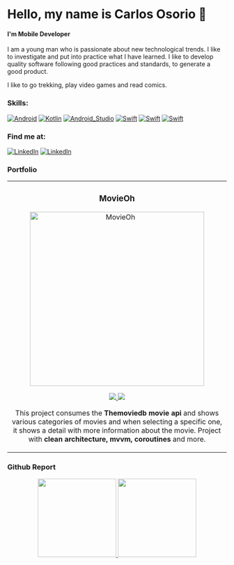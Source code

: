 
# Hello, my name is Carlos Osorio 👋
#### I'm **Mobile Developer**
I am a young man who is passionate about new technological trends. I like to investigate and put into practice what I have learned. I like to develop quality software following good practices and standards, to generate a good product.

I like to go trekking, play video games and read comics.

### Skills:
[![Android](https://img.shields.io/badge/Android-3DDC84?style=for-the-badge&logo=android&logoColor=white&labelColor=101010)]()
[![Kotlin](https://img.shields.io/badge/Kotlin/Java-0095D5?style=for-the-badge&logo=kotlin&logoColor=white&labelColor=101010)]()
[![Android_Studio](https://img.shields.io/badge/Android_Studio-3DDC84?style=for-the-badge&logo=android-studio&logoColor=white&labelColor=101010)]()
[![Swift](https://img.shields.io/badge/Apple-F05238?style=for-the-badge&logo=apple&logoColor=white&labelColor=101010)]()
[![Swift](https://img.shields.io/badge/Swift-FF5B00?style=for-the-badge&logo=swift&logoColor=white&labelColor=101010)]()
[![Swift](https://img.shields.io/badge/xcode-2E70C3?style=for-the-badge&logo=xcode&logoColor=white&labelColor=101010)]()

### Find me at:
[![LinkedIn](https://img.shields.io/badge/LinkedIn-Carlos_Osorio-0077B5?style=for-the-badge&logo=linkedin&logoColor=white&labelColor=101010)](https://www.linkedin.com/in/carlosalfredoosorioperez/)
[![LinkedIn](https://img.shields.io/badge/Medium-Hacybeyker-0077B5?style=for-the-badge&logo=medium&logoColor=white&labelColor=101010)](https://medium.com/@hacybeyker)

### Portfolio
<table>
<tr>
<td width="50%">
<h3 align="center">MovieOh</h3>
<div align="center">
<a href="https://github.com/Hacybeyker/MovieOh" target="_blank"><img src="https://play-lh.googleusercontent.com/uPBmncMnoMdkbAcz2yl9YVdC5NVSh_rqQb_dgorBiHHj-IHsQuefckZ6wW3Vsnr9hoo=w416-h235-rw" width="400" alt="MovieOh"></a>
<p>
<a href="https://github.com/Hacybeyker/MovieOh" target="_blank">
<img src="https://img.shields.io/badge/CÓDIGO-ff9?style=for-the-badge&logo=github&logoColor=black">
</a>
<a href="https://play.google.com/store/apps/details?id=com.hacybeyker.movieoh" target="_blank">
<img src="https://img.shields.io/badge/-Google Play-green?style=for-the-badge&color=fbfc40">
</a>
</p>
<p>This project consumes the <strong>Themoviedb movie api</strong> and shows various categories of movies and when selecting a specific one, it shows a detail with more information about the movie. Project with <strong>clean architecture, mvvm, coroutines</strong> and more.</p>
</div>                                                                                      
</table>

### Github Report

<p align="center">
<a href="https://github.com/Hacybeyker">
  <img height="180em" src="https://github-readme-stats-eight-theta.vercel.app/api?username=Hacybeyker&show_icons=true&theme=tokyonight&include_all_commits=true&count_private=true"/>
  <img height="180em" src="https://github-readme-stats-eight-theta.vercel.app/api/top-langs/?username=Hacybeyker&layout=compact&langs_count=8&theme=tokyonight"/>
</a>
</p>
